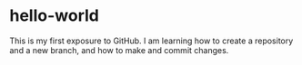 # hello-world

This is my first exposure to GitHub. 
I am learning how to create a repository and a new branch, and how to make and commit changes.
